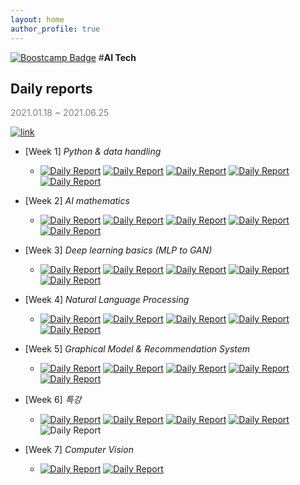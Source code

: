 ```yaml
---
layout: home
author_profile: true
---
```


[![Boostcamp Badge](https://img.shields.io/badge/Naver-Boostcamp-02c73?style=flat)](https://boostcamp.connect.or.kr/program.html) #**AI Tech**

## **Daily reports**

<span style="color:grey">2021.01.18 ~ 2021.06.25</span>

 [![link](https://img.shields.io/badge/Review-합격후기-gold?style=flat)](https://www.philgineer.com/2021/02/ai-tech.html)

* [Week 1] *Python & data handling*
    * [![Daily Report](https://img.shields.io/badge/Day1-red?style=flat)](https://philgineer.github.io/boostcamp-001)
    [![Daily Report](https://img.shields.io/badge/Day2-orange?style=flat)](https://philgineer.github.io/boostcamp-002)
    [![Daily Report](https://img.shields.io/badge/Day3-yellow?style=flat)](https://philgineer.github.io/boostcamp-003)
    [![Daily Report](https://img.shields.io/badge/Day4-green?style=flat)](https://philgineer.github.io/boostcamp-004)
    [![Daily Report](https://img.shields.io/badge/Day5-blue?style=flat)](https://philgineer.github.io/boostcamp-005)

* [Week 2] *AI mathematics*
    * [![Daily Report](https://img.shields.io/badge/Day6-red?style=flat)](https://philgineer.github.io/boostcamp-006)
    [![Daily Report](https://img.shields.io/badge/Day7-orange?style=flat)](https://philgineer.github.io/boostcamp-007)
    [![Daily Report](https://img.shields.io/badge/Day8-yellow?style=flat)](https://philgineer.github.io/boostcamp-008)
    [![Daily Report](https://img.shields.io/badge/Day9-green?style=flat)](https://philgineer.github.io/boostcamp-009)
    [![Daily Report](https://img.shields.io/badge/Day10-blue?style=flat)](https://philgineer.github.io/boostcamp-010)

* [Week 3] *Deep learning basics (MLP to GAN)*
    * [![Daily Report](https://img.shields.io/badge/Day11-red?style=flat)](https://philgineer.github.io/boostcamp-011)
    [![Daily Report](https://img.shields.io/badge/Day12-orange?style=flat)](https://philgineer.github.io/boostcamp-012)
    [![Daily Report](https://img.shields.io/badge/Day13-yellow?style=flat)](https://philgineer.github.io/boostcamp-013)
    [![Daily Report](https://img.shields.io/badge/Day14-green?style=flat)](https://philgineer.github.io/boostcamp-014)
    [![Daily Report](https://img.shields.io/badge/Day15-blue?style=flat)](https://philgineer.github.io/boostcamp-015)

* [Week 4] *Natural Language Processing*
    * [![Daily Report](https://img.shields.io/badge/Day16-red?style=flat)](https://philgineer.github.io/boostcamp-016)
    [![Daily Report](https://img.shields.io/badge/Day17-orange?style=flat)](https://philgineer.github.io/boostcamp-017)
    [![Daily Report](https://img.shields.io/badge/Day18-yellow?style=flat)](https://philgineer.github.io/boostcamp-018)
    [![Daily Report](https://img.shields.io/badge/Day19-green?style=flat)](https://philgineer.github.io/boostcamp-019)
    [![Daily Report](https://img.shields.io/badge/Day20-blue?style=flat)](https://philgineer.github.io/boostcamp-020)

* [Week 5] *Graphical Model & Recommendation System*
    * [![Daily Report](https://img.shields.io/badge/Day21-red?style=flat)](https://philgineer.github.io/boostcamp-021)
    [![Daily Report](https://img.shields.io/badge/Day22-orange?style=flat)](https://philgineer.github.io/boostcamp-022)
    [![Daily Report](https://img.shields.io/badge/Day23-yellow?style=flat)](https://philgineer.github.io/boostcamp-023)
    [![Daily Report](https://img.shields.io/badge/Day24-green?style=flat)](https://philgineer.github.io/boostcamp-024)
    [![Daily Report](https://img.shields.io/badge/Day25-blue?style=flat)](https://philgineer.github.io/boostcamp-025)

* [Week 6] *특강*
    * [![Daily Report](https://img.shields.io/badge/Day26-red?style=flat)](https://philgineer.github.io/boostcamp-026)
    [![Daily Report](https://img.shields.io/badge/Day27-orange?style=flat)](https://philgineer.github.io/boostcamp-027)
    [![Daily Report](https://img.shields.io/badge/Day28-yellow?style=flat)](https://philgineer.github.io/boostcamp-028)
    [![Daily Report](https://img.shields.io/badge/Day29-green?style=flat)](https://philgineer.github.io/boostcamp-029)
    ![Daily Report](https://img.shields.io/badge/공휴일-grey?style=flat)

* [Week 7] *Computer Vision*
    * [![Daily Report](https://img.shields.io/badge/Day31-red?style=flat)](https://philgineer.github.io/boostcamp-031)
    [![Daily Report](https://img.shields.io/badge/Day32-orange?style=flat)](https://philgineer.github.io/boostcamp-032)

<br><br>

